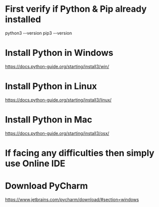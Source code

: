 # First verify if Python & Pip already installed
python3 --version
pip3 --version

# Install Python in Windows
https://docs.python-guide.org/starting/install3/win/

# Install Python in Linux
https://docs.python-guide.org/starting/install3/linux/

# Install Python in Mac
https://docs.python-guide.org/starting/install3/osx/


# If facing any difficulties then simply use Online IDE

# Download PyCharm

https://www.jetbrains.com/pycharm/download/#section=windows
